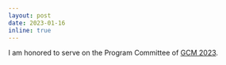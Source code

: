 ```yaml
---
layout: post
date: 2023-01-16
inline: true
---
```

I am honored to serve on the Program Committee of [GCM 2023](https://conf.researchr.org/home/staf-2023/gcm-2023).
